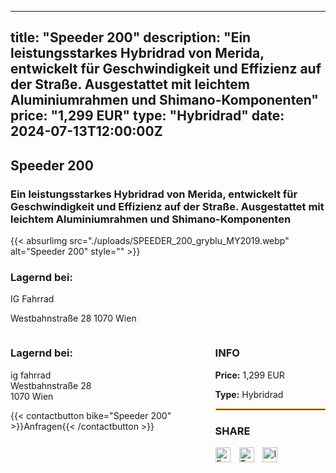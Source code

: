 
---
title: "Speeder 200"
description: "Ein leistungsstarkes Hybridrad von Merida, entwickelt für Geschwindigkeit und Effizienz auf der Straße. Ausgestattet mit leichtem Aluminiumrahmen und Shimano-Komponenten"
price: "1,299 EUR"
type: "Hybridrad"
date: 2024-07-13T12:00:00Z
---

## Speeder 200

### Ein leistungsstarkes Hybridrad von Merida, entwickelt für Geschwindigkeit und Effizienz auf der Straße. Ausgestattet mit leichtem Aluminiumrahmen und Shimano-Komponenten

{{< absurlimg src="./uploads/SPEEDER_200_gryblu_MY2019.webp" alt="Speeder 200" style="" >}}


### Lagernd bei:
IG Fahrrad

Westbahnstraße 28
1070 Wien

<div style="display: flex; justify-content: space-between;">
    <div style="width: 60%;">
        <h3>Lagernd bei:</h3>
        <p>ig fahrrad<br>Westbahnstraße 28<br>1070 Wien</p>
        {{< contactbutton bike="Speeder 200" >}}Anfragen{{< /contactbutton >}}
    </div>
    <div style="width: 35%;">
        <h3>INFO</h3>
        <p><strong>Price:</strong> 1,299 EUR</p>
        <p><strong>Type:</strong> Hybridrad</p>
        <hr style="border: 1px solid orange;">
        <h3>SHARE</h3>
        <a href="https://www.facebook.com/sharer/sharer.php?u={{< absurl >}}" target="_blank"><img src="./images/facebook.png" alt="Facebook" style="width: 24px; margin-right: 10px;"></a>
        <a href="https://twitter.com/intent/tweet?url={{< absurl >}}" target="_blank"><img src="./images/twitter.png" alt="Twitter" style="width: 24px; margin-right: 10px;"></a>
        <a href="https://www.instagram.com/?url={{< absurl >}}" target="_blank"><img src="./images/instagram.png" alt="Instagram" style="width: 24px; margin-right: 10px;"></a>
    </div>
</div>
